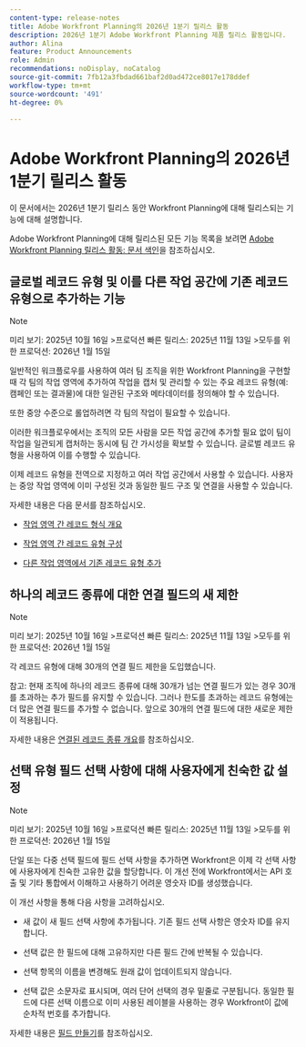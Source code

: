 ```yaml
---
content-type: release-notes
title: Adobe Workfront Planning의 2026년 1분기 릴리스 활동
description: 2026년 1분기 Adobe Workfront Planning 제품 릴리스 활동입니다.
author: Alina
feature: Product Announcements
role: Admin
recommendations: noDisplay, noCatalog
source-git-commit: 7fb12a3fbdad661baf2d0ad472ce8017e178ddef
workflow-type: tm+mt
source-wordcount: '491'
ht-degree: 0%

---
```


# Adobe Workfront Planning의 2026년 1분기 릴리스 활동

이 문서에서는 2026년 1분기 릴리스 동안 Workfront Planning에 대해 릴리스되는 기능에 대해 설명합니다.

<!--keep the sentence below for all future quarterly release pages-->

Adobe Workfront Planning에 대해 릴리스된 모든 기능 목록을 보려면 [Adobe Workfront Planning 릴리스 활동: 문서 색인](/help/quicksilver/product-announcements/product-releases/planning-release-activity/planning-release-activity-article-index.md)을 참조하십시오.


<!--## New field search box in the Filters, Fields, and Row colors icons in Planning views

>[!NOTE]
>
>Preview: October 30, 2025 
>Production fast release: November 13, 2025 
>Production for everyone:  January 15, 2026 


You can now search for a specific field when building a view element in record type view. The new search boxes have been added when you build a filter, sort, grouping, or when you configure your fields or row colors. Prior to this enhancement, you could simply scroll through the list of available fields.
This improvement is available in all views.

For information, see [Manage the table view](/help/quicksilver/planning/views/manage-the-table-view.md).-->


## 글로벌 레코드 유형 및 이를 다른 작업 공간에 기존 레코드 유형으로 추가하는 기능

>[!NOTE]
>
>미리 보기: 2025년 10월 16일
>&#x200B;>프로덕션 빠른 릴리스: 2025년 11월 13일
>&#x200B;>모두를 위한 프로덕션: 2026년 1월 15일

일반적인 워크플로우를 사용하여 여러 팀 조직을 위한 Workfront Planning을 구현할 때 각 팀의 작업 영역에 추가하여 작업을 캡처 및 관리할 수 있는 주요 레코드 유형(예: 캠페인 또는 결과물)에 대한 일관된 구조와 메타데이터를 정의해야 할 수 있습니다.

또한 중앙 수준으로 롤업하려면 각 팀의 작업이 필요할 수 있습니다.

이러한 워크플로우에서는 조직의 모든 사람을 모든 작업 공간에 추가할 필요 없이 팀이 작업을 일관되게 캡처하는 동시에 팀 간 가시성을 확보할 수 있습니다. 글로벌 레코드 유형을 사용하여 이를 수행할 수 있습니다.

이제 레코드 유형을 전역으로 지정하고 여러 작업 공간에서 사용할 수 있습니다. 사용자는 중앙 작업 영역에 이미 구성된 것과 동일한 필드 구조 및 연결을 사용할 수 있습니다.

자세한 내용은 다음 문서를 참조하십시오.

* [작업 영역 간 레코드 형식 개요](/help/quicksilver/planning/architecture/cross-workspace-record-types-overview.md)

* [작업 영역 간 레코드 유형 구성](/help/quicksilver/planning/architecture/configure-record-type-cross-workspace-capabilities.md)

* [다른 작업 영역에서 기존 레코드 유형 추가](/help/quicksilver/planning/architecture/add-existing-record-types-from-another-workspace.md)

## 하나의 레코드 종류에 대한 연결 필드의 새 제한

>[!NOTE]
>
>미리 보기: 2025년 10월 16일
>&#x200B;>프로덕션 빠른 릴리스: 2025년 11월 13일
>&#x200B;>모두를 위한 프로덕션: 2026년 1월 15일

각 레코드 유형에 대해 30개의 연결 필드 제한을 도입했습니다.

참고: 현재 조직에 하나의 레코드 종류에 대해 30개가 넘는 연결 필드가 있는 경우 30개를 초과하는 추가 필드를 유지할 수 있습니다. 그러나 한도를 초과하는 레코드 유형에는 더 많은 연결 필드를 추가할 수 없습니다. 앞으로 30개의 연결 필드에 대한 새로운 제한이 적용됩니다.

자세한 내용은 [연결된 레코드 종류 개요](/help/quicksilver/planning/architecture/connect-record-types-overview.md)를 참조하십시오.

## 선택 유형 필드 선택 사항에 대해 사용자에게 친숙한 값 설정

>[!NOTE]
>
>미리 보기: 2025년 10월 16일
>&#x200B;>프로덕션 빠른 릴리스: 2025년 11월 13일
>&#x200B;>모두를 위한 프로덕션: 2026년 1월 15일

단일 또는 다중 선택 필드에 필드 선택 사항을 추가하면 Workfront은 이제 각 선택 사항에 사용자에게 친숙한 고유한 값을 할당합니다. 이 개선 전에 Workfront에서는 API 호출 및 기타 통합에서 이해하고 사용하기 어려운 영숫자 ID를 생성했습니다.

이 개선 사항을 통해 다음 사항을 고려하십시오.

* 새 값이 새 필드 선택 사항에 추가됩니다. 기존 필드 선택 사항은 영숫자 ID를 유지합니다.

* 선택 값은 한 필드에 대해 고유하지만 다른 필드 간에 반복될 수 있습니다.

* 선택 항목의 이름을 변경해도 원래 값이 업데이트되지 않습니다.

* 선택 값은 소문자로 표시되며, 여러 단어 선택의 경우 밑줄로 구분됩니다. 동일한 필드에 다른 선택 이름으로 이미 사용된 레이블을 사용하는 경우 Workfront이 값에 순차적 번호를 추가합니다.

자세한 내용은 [필드 만들기](/help/quicksilver/planning/fields/create-fields.md)를 참조하십시오.